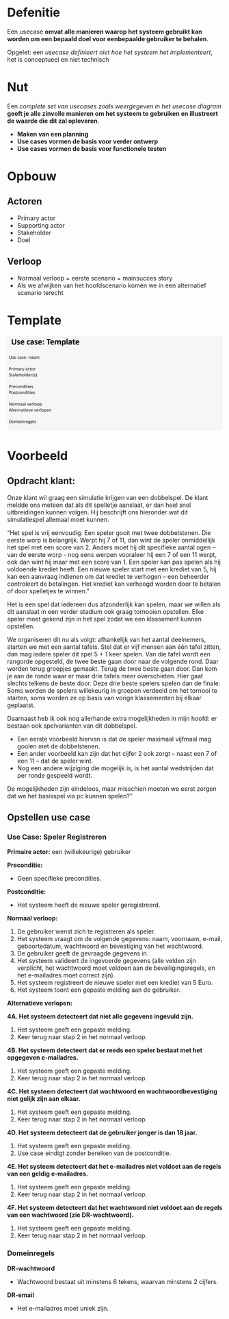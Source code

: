 # Defenitie
Een usecase **omvat alle manieren waarop het systeem gebruikt kan worden om een bepaald doel voor eenbepaalde gebruiker te behalen**. 

Opgelet: een *usecase definieert niet hoe het systeem het implementeert*, het is conceptueel en niet technisch
# Nut
Een *complete set van usecases zoals weergegeven in het usecase diagram* **geeft je alle zinvolle manieren om het systeem te gebruiken en illustreert de waarde die dit zal opleveren**.

- **Maken van een planning**
- **Use cases vormen de basis voor verder ontwerp**
- **Use cases vormen de basis voor functionele testen**
# Opbouw

## Actoren
- Primary actor
- Supporting actor
- Stakeholder
- Doel

## Verloop
- Normaal verloop = eerste scenario = mainsucces story
- Als we afwijken van het hoofdscenario komen we in een alternatief scenario terecht

# Template

![](../attachments/20241027084521.png)

# Voorbeeld

## Opdracht klant:

Onze klant wil graag een simulatie krijgen van een dobbelspel. De klant meldde ons meteen dat als dit spelletje aanslaat, er dan heel snel uitbreidingen kunnen volgen. Hij beschrijft ons hieronder wat dit simulatiespel allemaal moet kunnen.

“Het spel is vrij eenvoudig. Een speler gooit met twee dobbelstenen. Die eerste worp is belangrijk. Werpt hij 7 of 11, dan wint de speler onmiddellijk het spel met een score van 2. Anders moet hij dit specifieke aantal ogen – van de eerste worp - nog eens werpen vooraleer hij een 7 of een 11 werpt, ook dan wint hij maar met een score van 1. Een speler kan pas spelen als hij voldoende krediet heeft. Een nieuwe speler start met een krediet van 5, hij kan een aanvraag indienen om dat krediet te verhogen – een beheerder controleert de betalingen. Het krediet kan verhoogd worden door te betalen of door spelletjes te winnen."

Het is een spel dat iedereen dus afzonderlijk kan spelen, maar we willen als dit aanslaat in een verder stadium ook graag tornooien opstellen. Elke speler moet gekend zijn in het spel zodat we een klassement kunnen opstellen.

We organiseren dit nu als volgt: afhankelijk van het aantal deelnemers, starten we met een aantal tafels. Stel dat er vijf mensen aan één tafel zitten, dan mag iedere speler dit spel 5 + 1 keer spelen. Van die tafel wordt een rangorde opgesteld, de twee beste gaan door naar de volgende rond. Daar worden terug groepjes gemaakt. Terug de twee beste gaan door. Dan kom je aan de ronde waar er maar drie tafels meer overschieten. Hier gaat slechts telkens de beste door. Deze drie beste spelers spelen dan de finale. Soms worden de spelers willekeurig in groepen verdeeld om het tornooi te starten, soms worden ze op basis van vorige klassementen bij elkaar geplaatst.

Daarnaast heb ik ook nog allerhande extra mogelijkheden in mijn hoofd: er bestaan ook spelvarianten van dit dobbelspel.

- Een eerste voorbeeld hiervan is dat de speler maximaal vijfmaal mag gooien met de dobbelstenen.
- Een ander voorbeeld kan zijn dat het cijfer 2 ook zorgt – naast een 7 of een 11 – dat de speler wint.
- Nog een andere wijziging die mogelijk is, is het aantal wedstrijden dat per ronde gespeeld wordt.

De mogelijkheden zijn eindeloos, maar misschien moeten we eerst zorgen dat we het basisspel via pc kunnen spelen?”

## Opstellen use case

### Use Case: Speler Registreren

**Primaire actor:** een (willekeurige) gebruiker

**Preconditie:**
- Geen specifieke precondities.

**Postconditie:**
- Het systeem heeft de nieuwe speler geregistreerd.

**Normaal verloop:**
1. De gebruiker wenst zich te registreren als speler.
2. Het systeem vraagt om de volgende gegevens: naam, voornaam, e-mail, geboortedatum, wachtwoord en bevestiging van het wachtwoord.
3. De gebruiker geeft de gevraagde gegevens in.
4. Het systeem valideert de ingevoerde gegevens (alle velden zijn verplicht, het wachtwoord moet voldoen aan de beveiligingsregels, en het e-mailadres moet correct zijn).
5. Het systeem registreert de nieuwe speler met een krediet van 5 Euro.
6. Het systeem toont een gepaste melding aan de gebruiker.

**Alternatieve verlopen:**

**4A. Het systeem detecteert dat niet alle gegevens ingevuld zijn.**
1. Het systeem geeft een gepaste melding.
2. Keer terug naar stap 2 in het normaal verloop.

**4B. Het systeem detecteert dat er reeds een speler bestaat met het opgegeven e-mailadres.**
1. Het systeem geeft een gepaste melding.
2. Keer terug naar stap 2 in het normaal verloop.

**4C. Het systeem detecteert dat wachtwoord en wachtwoordbevestiging niet gelijk zijn aan elkaar.**
1. Het systeem geeft een gepaste melding.
2. Keer terug naar stap 2 in het normaal verloop.

**4D. Het systeem detecteert dat de gebruiker jonger is dan 18 jaar.**
1. Het systeem geeft een gepaste melding.
2. Use case eindigt zonder bereiken van de postconditie.

**4E. Het systeem detecteert dat het e-mailadres niet voldoet aan de regels van een geldig e-mailadres.**
1. Het systeem geeft een gepaste melding.
2. Keer terug naar stap 2 in het normaal verloop.

**4F. Het systeem detecteert dat het wachtwoord niet voldoet aan de regels van een wachtwoord (zie DR-wachtwoord).**
1. Het systeem geeft een gepaste melding.
2. Keer terug naar stap 2 in het normaal verloop.

### Domeinregels

**DR-wachtwoord**
- Wachtwoord bestaat uit minstens 6 tekens, waarvan minstens 2 cijfers.

**DR-email**
- Het e-mailadres moet uniek zijn.

